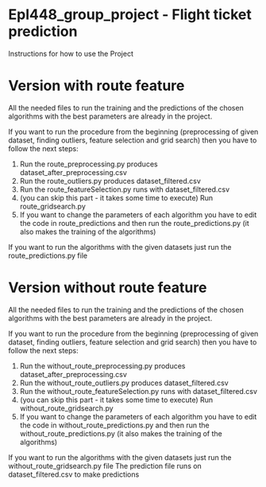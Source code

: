 # Epl448_group_project - Flight ticket prediction
 
Instructions for how to use the Project 

Version with route feature
===========================
All the needed files to run the training and the predictions of the chosen algorithms with the best 
parameters are already in the project.

If you want to run the procedure from the beginning (preprocessing of given dataset, finding outliers, feature
selection and grid search) then you have to follow the next steps:
1. Run the route_preprocessing.py  produces dataset_after_preprocessing.csv
2. Run the route_outliers.py produces dataset_filtered.csv
3. Run the route_featureSelection.py runs with dataset_filtered.csv
4. (you can skip this part - it takes some time to execute) Run route_gridsearch.py
5. If you want to change the parameters of each algorithm you have to edit the code in route_predictions and then
run the route_predictions.py (it also makes the training of the algorithms)

If you want to run the algorithms with the given datasets just run the route_predictions.py file

Version without route feature
===========================
All the needed files to run the training and the predictions of the chosen algorithms with the best 
parameters are already in the project.

If you want to run the procedure from the beginning (preprocessing of given dataset, finding outliers, feature
selection and grid search) then you have to follow the next steps:
1. Run the without_route_preprocessing.py produces dataset_after_preprocessing.csv
2. Run the without_route_outliers.py produces dataset_filtered.csv
3. Run the without_route_featureSelection.py runs with dataset_filtered.csv
4. (you can skip this part - it takes some time to execute) Run without_route_gridsearch.py
5. If you want to change the parameters of each algorithm you have to edit the code in without_route_predictions.py and then
run the without_route_predictions.py (it also makes the training of the algorithms)

If you want to run the algorithms with the given datasets just run the without_route_gridsearch.py file
The prediction file runs on dataset_filtered.csv to make predictions